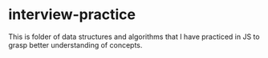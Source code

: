 # interview-practice

This is folder of data structures and algorithms that I have practiced in JS to grasp better understanding of concepts.
